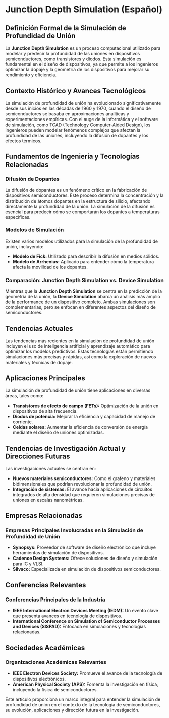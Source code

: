 # Junction Depth Simulation (Español)

## Definición Formal de la Simulación de Profundidad de Unión

La **Junction Depth Simulation** es un proceso computacional utilizado para modelar y predecir la profundidad de las uniones en dispositivos semiconductores, como transistores y diodos. Esta simulación es fundamental en el diseño de dispositivos, ya que permite a los ingenieros optimizar la dopaje y la geometría de los dispositivos para mejorar su rendimiento y eficiencia.

## Contexto Histórico y Avances Tecnológicos

La simulación de profundidad de unión ha evolucionado significativamente desde sus inicios en las décadas de 1960 y 1970, cuando el diseño de semiconductores se basaba en aproximaciones analíticas y experimentaciones empíricas. Con el auge de la informática y el software de simulación, como TCAD (Technology Computer-Aided Design), los ingenieros pueden modelar fenómenos complejos que afectan la profundidad de las uniones, incluyendo la difusión de dopantes y los efectos térmicos.

## Fundamentos de Ingeniería y Tecnologías Relacionadas

### Difusión de Dopantes

La difusión de dopantes es un fenómeno crítico en la fabricación de dispositivos semiconductores. Este proceso determina la concentración y la distribución de átomos dopantes en la estructura de silicio, afectando directamente la profundidad de la unión. La simulación de la difusión es esencial para predecir cómo se comportarán los dopantes a temperaturas específicas.

### Modelos de Simulación

Existen varios modelos utilizados para la simulación de la profundidad de unión, incluyendo:

- **Modelo de Fick:** Utilizado para describir la difusión en medios sólidos.
- **Modelo de Arrhenius:** Aplicado para entender cómo la temperatura afecta la movilidad de los dopantes.

### Comparación: Junction Depth Simulation vs. Device Simulation

Mientras que la **Junction Depth Simulation** se centra en la predicción de la geometría de la unión, la **Device Simulation** abarca un análisis más amplio de la performance de un dispositivo completo. Ambas simulaciones son complementarias, pero se enfocan en diferentes aspectos del diseño de semiconductores.

## Tendencias Actuales

Las tendencias más recientes en la simulación de profundidad de unión incluyen el uso de inteligencia artificial y aprendizaje automático para optimizar los modelos predictivos. Estas tecnologías están permitiendo simulaciones más precisas y rápidas, así como la exploración de nuevos materiales y técnicas de dopaje.

## Aplicaciones Principales

La simulación de profundidad de unión tiene aplicaciones en diversas áreas, tales como:

- **Transistores de efecto de campo (FETs):** Optimización de la unión en dispositivos de alta frecuencia.
- **Diodos de potencia:** Mejorar la eficiencia y capacidad de manejo de corriente.
- **Celdas solares:** Aumentar la eficiencia de conversión de energía mediante el diseño de uniones optimizadas.

## Tendencias de Investigación Actual y Direcciones Futuras

Las investigaciones actuales se centran en:

- **Nuevos materiales semiconductores:** Como el grafeno y materiales bidimensionales que podrían revolucionar la profundidad de unión.
- **Integración de sistemas:** El avance hacia aplicaciones de circuitos integrados de alta densidad que requieren simulaciones precisas de uniones en escalas nanométricas.

## Empresas Relacionadas

### Empresas Principales Involucradas en la Simulación de Profundidad de Unión

- **Synopsys:** Proveedor de software de diseño electrónico que incluye herramientas de simulación de dispositivos.
- **Cadence Design Systems:** Ofrece soluciones de diseño y simulación para IC y VLSI.
- **Silvaco:** Especializada en simulación de dispositivos semiconductores.

## Conferencias Relevantes

### Conferencias Principales de la Industria

- **IEEE International Electron Devices Meeting (IEDM):** Un evento clave que presenta avances en tecnología de dispositivos.
- **International Conference on Simulation of Semiconductor Processes and Devices (SISPAD):** Enfocada en simulaciones y tecnologías relacionadas.

## Sociedades Académicas

### Organizaciones Académicas Relevantes

- **IEEE Electron Devices Society:** Promueve el avance de la tecnología de dispositivos electrónicos.
- **American Physical Society (APS):** Fomenta la investigación en física, incluyendo la física de semiconductores.

Este artículo proporciona un marco integral para entender la simulación de profundidad de unión en el contexto de la tecnología de semiconductores, su evolución, aplicaciones y dirección futura en la investigación.